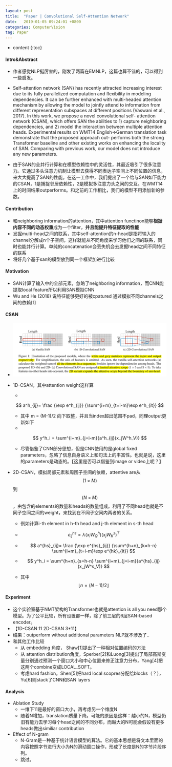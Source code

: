 ```yaml
---
layout: post
title:  "Paper | Convolutional Self-Attention Network"
date:   2019-01-05 09:24:01 +0800
categories: ComputerVision
tag: Paper
---
```

<!--
 * @Description: 
 * @Author: Leesky
 * @Date: 2019-01-05 08:54:29
 * @LastEditors: Leesky
 * @LastEditTime: 2019-01-05 11:49:13
 -->

<head>
    <script src="https://cdn.mathjax.org/mathjax/latest/MathJax.js?config=TeX-AMS-MML_HTMLorMML" type="text/javascript"></script>
    <script type="text/x-mathjax-config">
        MathJax.Hub.Config({
            tex2jax: {
            skipTags: ['script', 'noscript', 'style', 'textarea', 'pre'],
            inlineMath: [['$','$']]
            }
        });
    </script>
</head>


* content
{:toc}

#### Intro&Abstract

- 作者感觉NLP挺厉害的，刚发了两篇在EMNLP，这篇也算不错的，可以得到一些启发。

- Self-attention network (SAN) has recently attracted increasing interest due to its fully parallelized computation and ﬂexibility in modeling dependencies. It can be further enhanced with multi-headed attention mechanism by allowing the model to jointly attend to information from different representation subspaces at different positions (Vaswani et al., 2017). In this work, we propose a novel convolutional self- attention network (CSAN), which offers SAN the abilities to 1) capture neighboring dependencies, and 2) model the interaction between multiple attention heads. Experimental results on WMT14 English⇒German translation task demonstrate that the proposed approach out- performs both the strong Transformer baseline and other existing works on enhancing the locality of SAN. Comparing with previous work, our model does not introduce any new parameters.

- 由于SAN的全并行计算和在模型依赖性中的灵活性，其最近吸引了很多注意力。它通过多头注意力机制让模型去获得不同表达子空间上不同位置的信息，来大大提高了SAN的性能。在这一工作中，我们提出了一个给与SAN如下能力的CSAN，1是捕捉邻居依赖性，2是模拟多注意力头之间的交互。在WMT14上的时间结果outperforms。和之前的工作相比，我们的模型不用添加新的参数。

#### Contribution

- 和neighboring information的attention，其中attention functinon能够**根据内容不同的动态权重**成为一个filter，**并且能提升特征提取的性能**
- 发掘multi-head之间的联系，其中self-attention的n-head是指将输入的channel分解成n个子空间，这样就能从不同角度来学习他们之间的联系，同时也能并行计算。单纯的concatenation会丢失机会去发掘head之间不同特征的联系
- 将好几个基于san的模型放到同一个框架加进行比较

#### Motivation

- SAN计算了输入中的全部元素，忽略了neighboring information，而CNN能提取local feature所以利用SAN模拟CNN
- Wu and He (2018) 说特征能够更好的被cpatured 通过模拟不同channels之间的依赖[1]

#### CSAN
- ![CSAN](/image/CSAN/CSAN.png)
- 1D-CSAN，其中attention weight这样算

  - 

  $$
  a^h_{ij}= \frac {\exp e^h_{ij}} {\sum^{i+m}_{t=i-m}\exp e^h_{it}}
  $$

  - 其中 m = (M-1)/2 向下取整，并且当index超出范围不pad，同理output更新如下
  - 

  $$
  y^h_i = \sum^{i+m}_{j=i-m}{a^h_{ij}(x_jW^h_V)}
  $$

  - 尽管借鉴了CNN部分思想，但是CNN使用的是global fixed parameters，忽略了信息自身语义上和句法上的丰富性。也就是说，这里的parameters是动态的。【这里是否可以借鉴到image or video上呢？】

- 2D-CSAN，模拟局部元素和周围子空间的依赖，attentive are从$$(1\times M)$$到$$(N\times M)$$，由包含的elements的数量和heads的数量组成。利用了不同head也就是不同子空间之间的weight，来找到在不同子空间内两者的关系。

  - 例如计算i-th element in h-th head and j-th element in s-th head

  - $$
    e^{hs}_{ij}=\lambda(x_iW^h_Q)(x_jW^s_K)^T
    $$

  - $$
    a^{hs}_{ij}= \frac {\exp e^{hs}_{ij}} {\sum^{h+n}_{k=h-n} \sum^{i+m}_{t=i-m}\exp e^{hk}_{it}}
    $$

  - $$
    y^h_i = \sum^{h+n}_{s=h-n} \sum^{i+m}_{j=i-m}{a^{hs}_{ij}(x_jW^s_V)}
    $$

  - 其中$$\lfloor n=(N-1)/2 \rfloor$$

#### Experiment

- 这个实验室基于NMT架构的Transformer也就是attention is all you need那个模型。为了公平比较，所有设置都一样，除了前三层的6层SAN-based encoder。
- 【1D-CSAN 11 2D-CSAN 3*11】
- 结果：outperform without additional parameters NLP就不涉及了..
- 和其他工作比较
  - 从 embedding 角度， Shaw[1]提出了一种相对位置编码的方法
  - 从 attention distribution角度，Sperber[2]和Luong[3]提出了局部高斯变量分别通过预测一个窗口大小和中心位置来修正注意力分布，Yang[4]把这两个combine变成LOCAL_SOFT。
  - 考虑hard fashion，Shen[5]把hard local scopres分配给blocks（？），Yu[6]则stack了CNN和SAN layers

#### Analysis

- Ablation Study
  - 一维下11是最好的窗口大小，再考虑另一个维度N
  - 随着N增加，translation质量下降。可能的原因是这样：越小的N，模型仍旧有能力去学习每个head之间的不同分布，而越大的N可能会假设有更多heads做出similiar contribution
- Effect of N-gram
  - N-Gram是一种基于统计语言模型的算法。它的基本思想是将文本里面的内容按照字节进行大小为N的滑动窗口操作，形成了长度是N的字节片段序列。
  - 跳过。